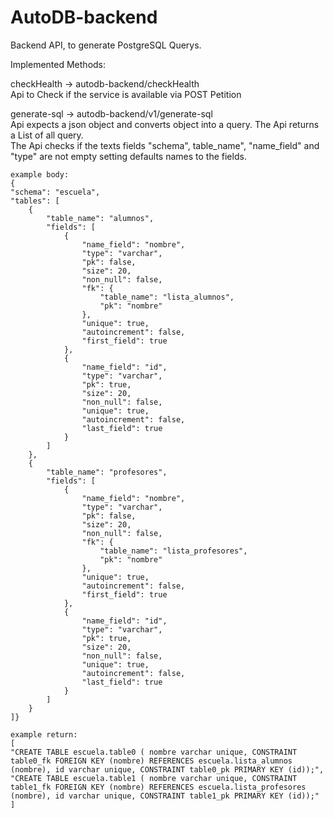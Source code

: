 # AutoDB-backend

Backend API, to generate PostgreSQL Querys.


Implemented Methods:

checkHealth -> autodb-backend/checkHealth  
        Api to Check if the service is available via POST Petition

generate-sql -> autodb-backend/v1/generate-sql  
        Api expects a json object and converts object into a query. The Api returns a List of all query.   
        The Api checks if the texts fields "schema", table_name", "name_field" and "type" are not empty setting defaults names to the fields.   
        
    example body:
    {
    "schema": "escuela",
    "tables": [
        {
            "table_name": "alumnos",
            "fields": [
                {
                    "name_field": "nombre",
                    "type": "varchar",
                    "pk": false,
                    "size": 20,
                    "non_null": false,
                    "fk": {
                        "table_name": "lista_alumnos",
                        "pk": "nombre"
                    },
                    "unique": true,
                    "autoincrement": false,
                    "first_field": true
                },
                {
                    "name_field": "id",
                    "type": "varchar",
                    "pk": true,
                    "size": 20,
                    "non_null": false,
                    "unique": true,
                    "autoincrement": false,
                    "last_field": true
                }
            ]
        },
        {
            "table_name": "profesores",
            "fields": [
                {
                    "name_field": "nombre",
                    "type": "varchar",
                    "pk": false,
                    "size": 20,
                    "non_null": false,
                    "fk": {
                        "table_name": "lista_profesores",
                        "pk": "nombre"
                    },
                    "unique": true,
                    "autoincrement": false,
                    "first_field": true
                },
                {
                    "name_field": "id",
                    "type": "varchar",
                    "pk": true,
                    "size": 20,
                    "non_null": false,
                    "unique": true,
                    "autoincrement": false,
                    "last_field": true
                }
            ]
        }
    ]}

    example return: 
    [
    "CREATE TABLE escuela.table0 ( nombre varchar unique, CONSTRAINT table0_fk FOREIGN KEY (nombre) REFERENCES escuela.lista_alumnos (nombre), id varchar unique, CONSTRAINT table0_pk PRIMARY KEY (id));",
    "CREATE TABLE escuela.table1 ( nombre varchar unique, CONSTRAINT table1_fk FOREIGN KEY (nombre) REFERENCES escuela.lista_profesores (nombre), id varchar unique, CONSTRAINT table1_pk PRIMARY KEY (id));"
    ]


